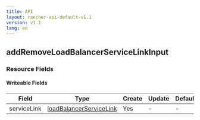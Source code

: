 ```yaml
---
title: API
layout: rancher-api-default-v1.1
version: v1.1
lang: en
---
```


## addRemoveLoadBalancerServiceLinkInput



### Resource Fields

#### Writeable Fields

Field | Type | Create | Update | Default | Notes
---|---|---|---|---|---
serviceLink | [loadBalancerServiceLink]({{site.baseurl}}/rancher/{{page.version}}/{{page.lang}}/api/api-resources/loadBalancerServiceLink/) | Yes | - | - | 



<br>
